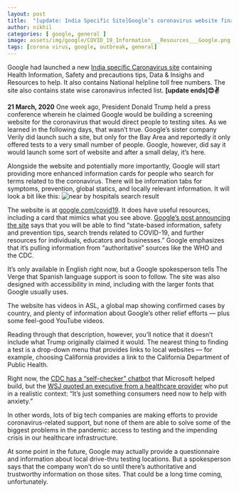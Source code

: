 ```yaml
---
layout: post
title:  "[update: India Specific Site]Google’s coronavirus website finally launches alongside enhanced search results"
author: nikhil
categories: [ google, general ]
image: assets/img/google/COVID_19_Information___Resources___Google.png
tags: [corona virus, google, outbreak, general]
---
```

Google had launched a new <a href="https://www.google.co.in/covid19/" target="_blank">India specific Caronavirus site</a> containing Health Information, Safety and precautions tips, Data & Insighs and Resources to help. It also contains National helpline toll free numbers. The site also contains state wise caronavirus infected list.
**[update ends]😊✌**

**21 March, 2020**
One week ago, President Donald Trump held a press conference wherein he claimed Google would be building a screening website for the coronavirus that would direct people to testing sites. As we learned in the following days, that wasn’t true. Google’s sister company Verily did launch such a site, but only for the Bay Area and reportedly it only offered tests to a very small number of people. Google, however, did say it would launch some sort of website and after a small delay, it’s here.

Alongside the website and potentially more importantly, Google will start providing more enhanced information cards for people who search for terms related to the coronavirus. There will be information tabs for symptoms, prevention, global statics, and locally relevant information. It will look a bit like this:
<img src="{{ site.baseurl }}/assets/img/google/COVID_19_MOBILE_SEARCH.jpeg" alt="near by hospitals search result"/>

The website is at <a href="http://www.google.com/covid19" target="_blank">google.com/covid19</a>. It does have useful resources, including a card that mimics what you see above. <a href="https://www.blog.google/products/search/connecting-people-covid-19-information-and-resources" target="_blank">Google’s post announcing the site</a> says that you will be able to find “state-based information, safety and prevention tips, search trends related to COVID-19, and further resources for individuals, educators and businesses.” Google emphasizes that it’s pulling information from “authoritative” sources like the WHO and the CDC.

It’s only available in English right now, but a Google spokesperson tells The Verge that Spanish language support is soon to follow. The site was also designed with accessibility in mind, including with the larger fonts that Google usually uses.

The website has videos in ASL, a global map showing confirmed cases by country, and plenty of information about Google’s other relief efforts — plus some feel-good YouTube videos.

Reading through that description, however, you’ll notice that it doesn’t include what Trump originally claimed it would. The nearest thing to finding a test is a drop-down menu that provides links to local websites — for example, choosing California provides a link to the California Department of Public Health.

Right now, the <a href="https://www.cdc.gov/coronavirus/2019-ncov/symptoms-testing/testing.html" target="_blank">CDC has a “self-checker” chatbot</a> that Microsoft helped build, but the <a href="https://www.wsj.com/livecoverage/coronavirus/card/ih47JgriBzLY0nXEbncs" target="_blank">WSJ quoted an executive from a healthcare provider</a> who put in a realistic context: “It’s just something consumers need now to help with anxiety.”

In other words, lots of big tech companies are making efforts to provide coronavirus-related support, but none of them are able to solve some of the biggest problems in the pandemic: access to testing and the impending crisis in our healthcare infrastructure.

At some point in the future, Google may actually provide a questionnaire and information about local drive-thru testing locations. But a spokesperson says that the company won’t do so until there’s authoritative and trustworthy information on those sites. That could be a long time coming, unfortunately.
